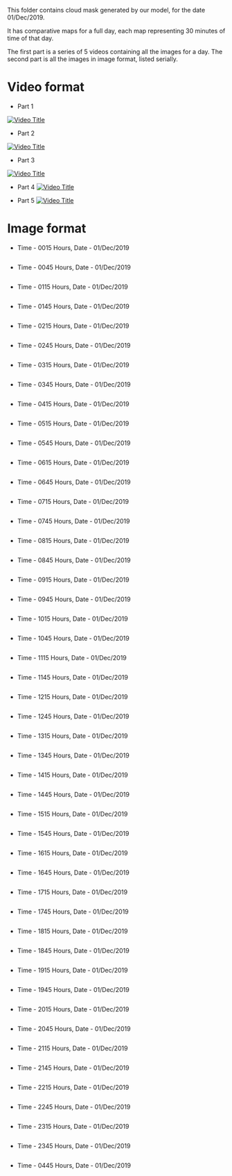 This folder contains cloud mask generated by our model, for the date 01/Dec/2019.

It has comparative maps for a full day, each map representing 30 minutes of time of that day. 

The first part is a series of 5 videos containing all the images for a day. The second part is all the images in image format, listed serially.

# Video format
- Part 1


[![Video Title](01dec2019_0015_modeloutputcmkboth.png)](part1.mp4)

- Part 2

[![Video Title](01dec2019_0515_modeloutputcmkboth.png)](part2.mp4)

- Part 3

[![Video Title](01dec2019_0945_modeloutputcmkboth.png)](part3.mp4)

- Part 4
[![Video Title](01dec2019_1415_modeloutputcmkboth.png)](part4.mp4)

- Part 5
[![Video Title](01dec2019_1845_modeloutputcmkboth.png)](part5.mp4)

# Image format
- Time - 0015 Hours, Date - 01/Dec/2019
<p align= "center">
  <img src="01dec2019_0015_modeloutputcmkboth.png" alt="">
</p>

- Time - 0045 Hours, Date - 01/Dec/2019
<p align= "center">
  <img src="01dec2019_0045_modeloutputcmkboth.png" alt="">
</p>

- Time - 0115 Hours, Date - 01/Dec/2019
<p align= "center">
  <img src="01dec2019_0115_modeloutputcmkboth.png" alt="">
</p>

- Time - 0145 Hours, Date - 01/Dec/2019
<p align= "center">
  <img src="01dec2019_0145_modeloutputcmkboth.png" alt="">
</p>

- Time - 0215 Hours, Date - 01/Dec/2019
<p align= "center">
  <img src="01dec2019_0215_modeloutputcmkboth.png" alt="">
</p>

- Time - 0245 Hours, Date - 01/Dec/2019
<p align= "center">
  <img src="01dec2019_0245_modeloutputcmkboth.png" alt="">
</p>

- Time - 0315 Hours, Date - 01/Dec/2019
<p align= "center">
  <img src="01dec2019_0315_modeloutputcmkboth.png" alt="">
</p>

- Time - 0345 Hours, Date - 01/Dec/2019
<p align= "center">
  <img src="01dec2019_0345_modeloutputcmkboth.png" alt="">
</p>

- Time - 0415 Hours, Date - 01/Dec/2019
<p align= "center">
  <img src="01dec2019_0415_modeloutputcmkboth.png" alt="">
</p>

- Time - 0515 Hours, Date - 01/Dec/2019
<p align= "center">
  <img src="01dec2019_0515_modeloutputcmkboth.png" alt="">
</p>

- Time - 0545 Hours, Date - 01/Dec/2019
<p align= "center">
  <img src="01dec2019_0545_modeloutputcmkboth.png" alt="">
</p>

- Time - 0615 Hours, Date - 01/Dec/2019
<p align= "center">
  <img src="01dec2019_0615_modeloutputcmkboth.png" alt="">
</p>

- Time - 0645 Hours, Date - 01/Dec/2019
<p align= "center">
  <img src="01dec2019_0645_modeloutputcmkboth.png" alt="">
</p>

- Time - 0715 Hours, Date - 01/Dec/2019
<p align= "center">
  <img src="01dec2019_0715_modeloutputcmkboth.png" alt="">
</p>

- Time - 0745 Hours, Date - 01/Dec/2019
<p align= "center">
  <img src="01dec2019_0745_modeloutputcmkboth.png" alt="">
</p>

- Time - 0815 Hours, Date - 01/Dec/2019
<p align= "center">
  <img src="01dec2019_0815_modeloutputcmkboth.png" alt="">
</p>

- Time - 0845 Hours, Date - 01/Dec/2019
<p align= "center">
  <img src="01dec2019_0845_modeloutputcmkboth.png" alt="">
</p>

- Time - 0915 Hours, Date - 01/Dec/2019
<p align= "center">
  <img src="01dec2019_0915_modeloutputcmkboth.png" alt="">
</p>

- Time - 0945 Hours, Date - 01/Dec/2019
<p align= "center">
  <img src="01dec2019_0945_modeloutputcmkboth.png" alt="">
</p>

- Time - 1015 Hours, Date - 01/Dec/2019
<p align= "center">
  <img src="01dec2019_1015_modeloutputcmkboth.png" alt="">
</p>

- Time - 1045 Hours, Date - 01/Dec/2019
<p align= "center">
  <img src="01dec2019_1045_modeloutputcmkboth.png" alt="">
</p>

- Time - 1115 Hours, Date - 01/Dec/2019
<p align= "center">
  <img src="01dec2019_1115_modeloutputcmkboth.png" alt="">
</p>

- Time - 1145 Hours, Date - 01/Dec/2019
<p align= "center">
  <img src="01dec2019_1145_modeloutputcmkboth.png" alt="">
</p>

- Time - 1215 Hours, Date - 01/Dec/2019
<p align= "center">
  <img src="01dec2019_1215_modeloutputcmkboth.png" alt="">
</p>

- Time - 1245 Hours, Date - 01/Dec/2019
<p align= "center">
  <img src="01dec2019_1245_modeloutputcmkboth.png" alt="">
</p>

- Time - 1315 Hours, Date - 01/Dec/2019
<p align= "center">
  <img src="01dec2019_1315_modeloutputcmkboth.png" alt="">
</p>

- Time - 1345 Hours, Date - 01/Dec/2019
<p align= "center">
  <img src="01dec2019_1345_modeloutputcmkboth.png" alt="">
</p>

- Time - 1415 Hours, Date - 01/Dec/2019
<p align= "center">
  <img src="01dec2019_1415_modeloutputcmkboth.png" alt="">
</p>

- Time - 1445 Hours, Date - 01/Dec/2019
<p align= "center">
  <img src="01dec2019_1445_modeloutputcmkboth.png" alt="">
</p>

- Time - 1515 Hours, Date - 01/Dec/2019
<p align= "center">
  <img src="01dec2019_1515_modeloutputcmkboth.png" alt="">
</p>

- Time - 1545 Hours, Date - 01/Dec/2019
<p align= "center">
  <img src="01dec2019_1545_modeloutputcmkboth.png" alt="">
</p>

- Time - 1615 Hours, Date - 01/Dec/2019
<p align= "center">
  <img src="01dec2019_1615_modeloutputcmkboth.png" alt="">
</p>

- Time - 1645 Hours, Date - 01/Dec/2019
<p align= "center">
  <img src="01dec2019_1645_modeloutputcmkboth.png" alt="">
</p>

- Time - 1715 Hours, Date - 01/Dec/2019
<p align= "center">
  <img src="01dec2019_1715_modeloutputcmkboth.png" alt="">
</p>

- Time - 1745 Hours, Date - 01/Dec/2019
<p align= "center">
  <img src="01dec2019_1745_modeloutputcmkboth.png" alt="">
</p>

- Time - 1815 Hours, Date - 01/Dec/2019
<p align= "center">
  <img src="01dec2019_1815_modeloutputcmkboth.png" alt="">
</p>

- Time - 1845 Hours, Date - 01/Dec/2019
<p align= "center">
  <img src="01dec2019_1845_modeloutputcmkboth.png" alt="">
</p>

- Time - 1915 Hours, Date - 01/Dec/2019
<p align= "center">
  <img src="01dec2019_1915_modeloutputcmkboth.png" alt="">
</p>

- Time - 1945 Hours, Date - 01/Dec/2019
<p align= "center">
  <img src="01dec2019_1945_modeloutputcmkboth.png" alt="">
</p>

- Time - 2015 Hours, Date - 01/Dec/2019
<p align= "center">
  <img src="01dec2019_2015_modeloutputcmkboth.png" alt="">
</p>

- Time - 2045 Hours, Date - 01/Dec/2019
<p align= "center">
  <img src="01dec2019_2045_modeloutputcmkboth.png" alt="">
</p>

- Time - 2115 Hours, Date - 01/Dec/2019
<p align= "center">
  <img src="01dec2019_2115_modeloutputcmkboth.png" alt="">
</p>

- Time - 2145 Hours, Date - 01/Dec/2019
<p align= "center">
  <img src="01dec2019_2145_modeloutputcmkboth.png" alt="">
</p>

- Time - 2215 Hours, Date - 01/Dec/2019
<p align= "center">
  <img src="01dec2019_2215_modeloutputcmkboth.png" alt="">
</p>

- Time - 2245 Hours, Date - 01/Dec/2019
<p align= "center">
  <img src="01dec2019_2245_modeloutputcmkboth.png" alt="">
</p>

- Time - 2315 Hours, Date - 01/Dec/2019
<p align= "center">
  <img src="01dec2019_2315_modeloutputcmkboth.png" alt="">
</p>

- Time - 2345 Hours, Date - 01/Dec/2019
<p align= "center">
  <img src="01dec2019_2345_modeloutputcmkboth.png" alt="">
</p>






























- Time - 0445 Hours, Date - 01/Dec/2019
<p align= "center">
  <img src="01dec2019_0445_modeloutputcmkboth.png" alt="">
</p>




  
